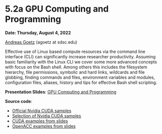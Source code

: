# 5.2a GPU Computing and Programming  #

**Date: Thursday, August 4, 2022**

[Andreas Goetz](https://www.sdsc.edu/research/researcher_spotlight/goetz_andreas.html) (agoetz at sdsc.edu)

Effective use of Linux based compute resources via the command line interface (CLI) can significantly increase researcher productivity. Assuming basic familiarity with the Linux CLI we cover some more advanced concepts with focus on the Bash shell. Among others this includes the filesystem hierarchy, file permissions, symbolic and hard links, wildcards and file globbing, finding commands and files, environment variables and modules, configuration files, aliases, history and tips for effective Bash shell scripting. 

**Presentation Slides**: [GPU Computing and Programming](SDSC_SI2022_GPU_Computing_Goetz.pdf)


**Source code**:
* [Official Nvidia CUDA samples](https://github.com/NVIDIA/cuda-samples)
* [Selection of Nvidia CUDA samples](nvidia-cuda-samples)
* [CUDA examples from slides](cuda-samples)
* [OpenACC examples from slides](openacc-samples)



